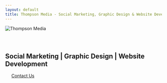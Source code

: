 ```yaml
---
layout: default
title: Thompson Media - Social Marketing, Graphic Design & Website Development
---
```


<section id="intro">
  <div class="container">
    <div class="row">
      <div class="column">
        <img src="{{ '/assets/img/logo.png' | relative_url }}" alt="Thompson Media" style="max-height: 75px;margin-bottom: 40px;">
        <h1>Social Marketing | Graphic Design | Website Development</h1>
        <a class="button button-outline" href="mailto:info@thompsonmedia.co" style="margin-top: 30px;border-color:#fff;padding:15px 20px;">Contact Us</a>
      </div>
  </div>
